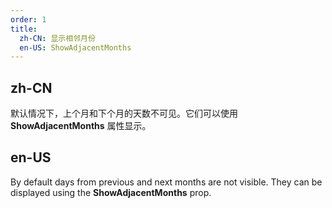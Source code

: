 ```yaml
---
order: 1
title:
  zh-CN: 显示相邻月份
  en-US: ShowAdjacentMonths
---
```


## zh-CN

默认情况下，上个月和下个月的天数不可见。它们可以使用 **ShowAdjacentMonths** 属性显示。

## en-US

By default days from previous and next months are not visible. They can be displayed using the **ShowAdjacentMonths**
prop.
